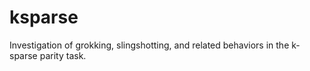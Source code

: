 # ksparse
Investigation of grokking, slingshotting, and related behaviors in the k-sparse parity task.
